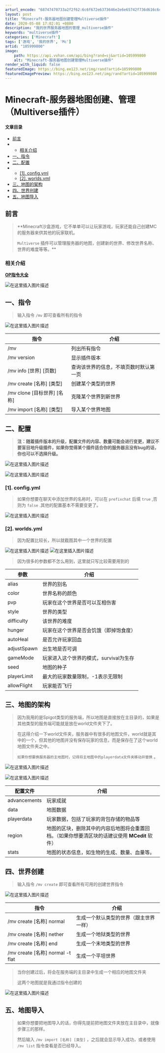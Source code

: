 ```yaml
---
arturl_encode: "68747470733a2f2f62:6c6f672e6373646e2e6e65742f736d616c6c666f783233332f:61727469636c652f64657461696c732f313035393939383030"
layout: post
title: "Minecraft-服务器地图创建管理Multiverse插件"
date: 2020-05-08 17:02:01 +0800
description: "我的世界服务器地图的管理_multiverse插件"
keywords: "multiverse插件"
categories: ['Minecraft']
tags: ['游戏', '我的世界', 'Mc']
artid: "105999800"
image:
    path: https://api.vvhan.com/api/bing?rand=sj&artid=105999800
    alt: "Minecraft-服务器地图创建管理Multiverse插件"
render_with_liquid: false
featuredImage: https://bing.ee123.net/img/rand?artid=105999800
featuredImagePreview: https://bing.ee123.net/img/rand?artid=105999800
---
```


# Minecraft-服务器地图创建、管理（Multiverse插件）

#### 文章目录

* [前言](#_1)
* + [相关介绍](#_7)
* [一、指令](#_13)
* [二、配置](#_25)
* + [[1]. config.yml](#1_configyml_30)
  + [[2]. worlds.yml](#2_worldsyml_34)
* [三、地图的架构](#_54)
* [四、世界创建](#_70)
* [五、地图导入](#_85)

## 前言

> **Minecraft沙盒游戏，它不单单可以让玩家游戏，玩家还能自己创建MC的服务器来供其他的玩家联机。
>   
> `Multiverse`
> 插件可以管理服务器的地图，创建新的世界、修改世界名称、世界的难度等等。**

### 相关介绍

[**OP指令大全**](https://www.mcbbs.net/thread-61240-1-1.html)

![在这里插入图片描述](https://i-blog.csdnimg.cn/blog_migrate/79ec7d95d15ee3c22a63cfcb6dbbdf71.png)

## 一、指令

> 输入指令
> `/mv`
> 即可查看所有的指令

![在这里插入图片描述](https://i-blog.csdnimg.cn/blog_migrate/acaa16051f212b053daefe1af101e4a4.png)

| 指令 | 介绍 |
| --- | --- |
| /mv | 列出所有指令 |
| /mv version | 显示插件版本 |
| /mv info [世界] [页数] | 查询该世界的信息，不填页数时默认第一页 |
| /mv create [名称] [类型] | 创建某个类型的世界 |
| /mv clone [目标世界] [名称] | 克隆某个世界到新世界 |
| /mv import [名称] [类型] | 导入某个世界地图 |

## 二、配置

> **注：随着插件版本的升级，配置文件的内容、数量可能会进行变更，建议不要盲目地升级插件，如果你觉得某个插件适合你的服务器且没有bug的话，你也可以不选择升级。**

![在这里插入图片描述](https://i-blog.csdnimg.cn/blog_migrate/0920d37a7b402b97a79c1b8b92124177.png)
  
![在这里插入图片描述](https://i-blog.csdnimg.cn/blog_migrate/2469207328e814e574bc44b0b0bea5ec.png)

### [1]. config.yml

> 如果你想要在聊天中添加世界的名称时，可以在
> `prefixchat`
> 后填
> `true`
> ,否则为
> `false`
> .其他的配置基本不需要变更了。

![在这里插入图片描述](https://i-blog.csdnimg.cn/blog_migrate/75e7346d0fdc2ea993e721fd53f3da9d.png)

### [2]. worlds.yml

> 因为配置比较长，所以就截图其中一个世界的配置

![在这里插入图片描述](https://i-blog.csdnimg.cn/blog_migrate/d81cf8f8000f7d246bec85829d276931.png)
![在这里插入图片描述](https://i-blog.csdnimg.cn/blog_migrate/34e8e30859c691c6bc739b7c8c617954.png)

> 因为很多的参数都不怎么用到，这里就只写比较需要用到的

| 参数 | 介绍 |
| --- | --- |
| alias | 世界的别名 |
| color | 世界名称的颜色 |
| pvp | 玩家在这个世界是否可以互相伤害 |
| style | 世界的类型 |
| difficulty | 该世界的难度 |
| hunger | 玩家在这个世界是否会饥饿（即掉饱食度） |
| autoHeal | 是否允许玩家回血 |
| adjustSpawn | 出生地是否可调 |
| gameMode | 玩家进入这个世界的模式，survival为生存 |
| seed | 地图的种子 |
| playerLimit | 最大的玩家数量限制，-1表示无限制 |
| allowFlight | 玩家能否飞行 |

## 三、地图的架构

> 因为我用的是Spigot类型的服务端，所以地图是直接放在主目录的，如果是其他类型的服务端可能就是放在world文件夹下了。

> 在这得介绍一下world文件夹，服务器中有很多的地图文件，world就是其中的一个，但其他的地图并没有保存玩家的信息，而是保存在了这个world地图文件夹之中。
>   
> `如果你想要换服务器的主地图时，记得将主地图中的playerdata文件夹移动并替换`
> 。

![在这里插入图片描述](https://i-blog.csdnimg.cn/blog_migrate/74956a30c6d7fe71ab9a41f68c60b3c7.png)

![在这里插入图片描述](https://i-blog.csdnimg.cn/blog_migrate/23a9c3b371836dcf8b1c6ab973e8e19a.png)

| 配置文件 | 介绍 |
| --- | --- |
| advancements | 玩家成就 |
| data | 地图数据 |
| playerdata | 玩家数据，包括了玩家的背包存储的物品等 |
| region | 地图的区块，删除其中的内容后地图将会重置回档。（如果你想要清区块的话建议使用 **MCedit** 软件） |
| stats | 地图的状态信息，如生物的生成、数量、血量等。 |

## 四、世界创建

> 输入指令
> `/mv create`
> 即可查看所有可用的创建世界指令

![在这里插入图片描述](https://i-blog.csdnimg.cn/blog_migrate/c0f58347c3bb4de023f3bbdcc2369189.png)

| 指令 | 介绍 |
| --- | --- |
| /mv create [名称] normal | 生成一个默认类型的世界（跟主世界一样） |
| /mv create [名称] nether | 生成一个地狱类型的世界 |
| /mv create [名称] end | 生成一个末地类型的世界 |
| /mv create [名称] normal -t flat | 生成一个平坦世界 |

> 当你创建过后，将会在服务端的主目录中生成一个相应的地图文件夹
>   
> 这两个地图就是我通过指令创建的

![在这里插入图片描述](https://i-blog.csdnimg.cn/blog_migrate/5863cd1c630c7a7a319cb5a7e009ce48.png)

## 五、地图导入

> 如果你想要把地图导入的话，你得先提前把地图文件夹放在主目录中，就像步骤三的那样。
>   
> 然后输入
> `/mv import [名称] [类型]`
> ，之后就会显示导入成功，或者使用
> `/mv list`
> 指令查看是否已经导入。